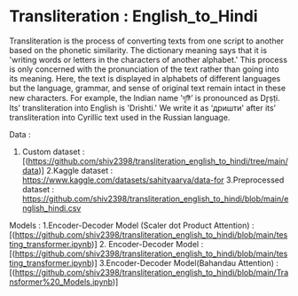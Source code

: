 # Transliteration : English_to_Hindi
Transliteration is the process of converting texts from one script to another based on the phonetic similarity. The dictionary meaning says that it is 'writing words or letters in the characters of another alphabet.' This process is only concerned with the pronunciation of the text rather than going into its meaning. Here, the text is displayed in alphabets of different languages but the language, grammar, and sense of original text remain intact in these new characters. 
For example, the Indian name 'দৃষ্টি’ is pronounced as Dr̥ṣṭi. Its’ transliteration into English is 'Drishti.' We write it as ‘дришти' after its' transliteration into Cyrillic text used in the Russian language. 

Data :
1. Custom dataset : [(https://github.com/shiv2398/transliteration_english_to_hindi/tree/main/data)]
2.Kaggle dataset : https://www.kaggle.com/datasets/sahityaarya/data-for
3.Preprocessed dataset : https://github.com/shiv2398/transliteration_english_to_hindi/blob/main/english_hindi.csv

Models :
1.Encoder-Decoder Model (Scaler dot Product Attention) : [(https://github.com/shiv2398/transliteration_english_to_hindi/blob/main/testing_transformer.ipynb)]
2. Encoder-Decoder Model : [(https://github.com/shiv2398/transliteration_english_to_hindi/blob/main/testing_transformer.ipynb)] 
3.Encoder-Decoder Model(Bahandau Attention) : [(https://github.com/shiv2398/transliteration_english_to_hindi/blob/main/Transformer%20_Models.ipynb)]
